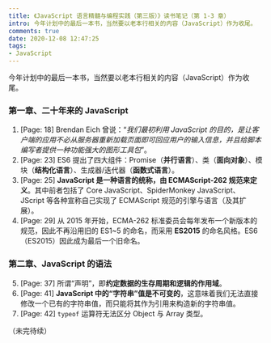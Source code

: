 ```yaml
---
title: 《JavaScript 语言精髓与编程实践（第三版）》读书笔记（第 1-3 章）
intro: 今年计划中的最后一本书，当然要以老本行相关的内容（JavaScript）作为收尾。
comments: true
date: 2020-12-08 12:47:25
tags:
- JavaScript
---
```


今年计划中的最后一本书，当然要以老本行相关的内容（JavaScript）作为收尾。

### 第一章、二十年来的 JavaScript

1. [Page: 18] Brendan Eich 曾说：“*我们最初利用 JavaScript 的目的，是让客户端的应用不必从服务器重新加载页面即可回应用户的输入信息，并且给脚本编写者提供一种功能强大的图形工具包*”。
2. [Page: 23] ES6 提出了四大组件：Promise（**并行语言**）、类（**面向对象**）、模块（**结构化语言**）、生成器/迭代器（**函数式语言**）。
3. [Page: 25] **JavaScript 是一种语言的统称，由 ECMAScript-262 规范来定义**。其中前者包括了 Core JavaScript、SpiderMonkey JavaScript、JScript 等各种宣称自己实现了 ECMAScript 规范的引擎与语言（及其扩展）。
4. [Page: 29] 从 2015 年开始，ECMA-262 标准委员会每年发布一个新版本的规范，因此不再沿用旧的 ES1~5 的命名，而采用 **ES2015** 的命名风格。ES6（ES2015）因此成为最后一个旧命名。

### 第二章、JavaScript 的语法

5. [Page: 37] 所谓“声明”，即**约定数据的生存周期和逻辑的作用域**。
6. [Page: 41] **JavaScript 中的“字符串”值是不可变的**，这意味着我们无法直接修改一个已有的字符串值，而只能将其作为引用来构造新的字符串值。
7. [Page: 42] `typeof` 运算符无法区分 Object 与 Array 类型。

（未完待续）
